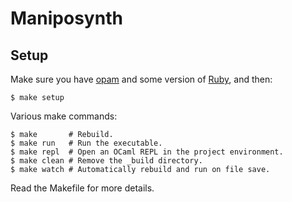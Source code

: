 # Maniposynth

## Setup

Make sure you have [opam](https://opam.ocaml.org/) and some version of [Ruby](https://www.ruby-lang.org/en/), and then:

```
$ make setup
```

Various make commands:

```
$ make       # Rebuild.
$ make run   # Run the executable.
$ make repl  # Open an OCaml REPL in the project environment.
$ make clean # Remove the _build directory.
$ make watch # Automatically rebuild and run on file save.
```

Read the Makefile for more details.

